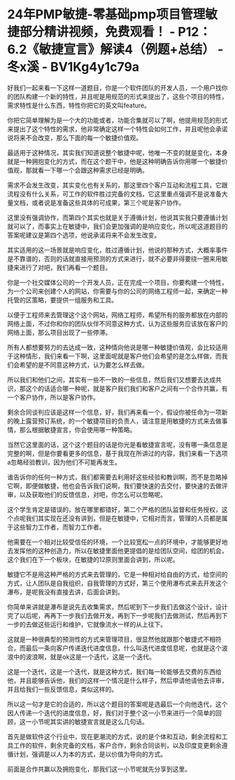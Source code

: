 # 24年PMP敏捷-零基础pmp项目管理敏捷部分精讲视频，免费观看！ - P12：6.2《敏捷宣言》解读4（例题+总结） - 冬x溪 - BV1Kg4y1c79a

好我们一起来看一下这样一道题目，你是一个软件团队的开发人员，一个用户找你的团队构建一个新的特性，并且呢是用规范的形式来提出了，这些个项目的特性，需求特性是什么东西，特性你把它的英文叫feature。

你把它简单理解为是一个大的功能或者，功能合集就可以了啊，他提用规范的形式来提出了这个特性的需求，他非常确定这样一个特性会如何工作，并且呢他会承诺说将来不会改变，那么下面的每一个敏捷价值观。

最适用于这种情况，其实我们知道说整个敏捷中呢，他唯一不变的就是变化，本身就是一种拥抱变化的方式，而在这个题干中，他是这种明确告诉你用哪一个敏捷价值观，那就看一下哪一个会跟这种需求已经是明确。

需求不会发生改变，其实变化也有关系的，那这里四个客户互动和流程工具，它跟流程没有什么关系，可工作的软件胜过完备的文档，它这里重点强调不是说准备大量文档，或者说是准备这些具体的可成果，第三个呢是客户协作。

这里没有强调协作，而第四个其实也就是关于遵循计划，他说其实我只要遵循计划就可以了，而事实上在敏捷中，我们会更加强调的是响应变化，所以呢这道题目的答案呢建议是第四个选项，他说承诺将来不会发生改变。

其实适用的这一场景就是响应变化，胜过遵循计划，他说的那种方式，大概率事件是不靠谱的，否则的话就直接用预测的方式来进行，就不必要非得要绕一圈来用敏捷来进行了对吧，我们再看一个题目。

你是一个社交媒体公司的一个开发人员，正在完成一个项目，你要构建一个特性，为一个公司来创建个人的网站，你需要与你的公司的网络工程师一起，来确定一种托管的区策略，要提供一组服务和工具。

以便于工程师来去管理这个这个网站，网络工程师，希望所有的服务都放在内部的网络上面，不过你和你的团队伙伴不同意这种方式，认为这些服务应该放在客户的网络上面，那么项目出现了一些停滞。

所有人都想要努力的去达成一致，这种情向他说是哪一种敏捷价值观，会比较适用于这种情形，我们来看一下啊，这里面呢就是客户他们会希望的是怎么样做，而我们会希望的是不同意这种方式，认为要怎么样去做。

所以我们和他们之间，其实有一些不一致的一些信息，然后我们又想要去达成共识，那这个的话适合哪一种呢，就是客户我们我们和客户之间有一个合作共赢，有一个客户协作，所以是客户协作。

剩余合同谈判应该是这样一个信息，好，我们再来看一个，假设你被任命为一项新的晚上露营预订系统，的一个敏捷项目的负责人，请注意是用敏捷的方式来去做事情，那么根据敏捷宣言，你会使用哪一种策略。

当然它这里面的话，这个这个题目的话是你光是看敏捷宣言呢，没有哪一条信息是完整的啊，但是你要看更多的信息，基于我现在所讲过的内容，我们来看一下选项a忽略经验教训，因为他们不可能再发生。

谁告诉你的任何一种方式，我们都需要去利用好这些经验和教训啊，而不是忽略掉它啊，即便做敏捷，他也会告诉我们说啊，我们要快速的去交付，要快速的去做评审，以及获取他们的反馈信息，对吧，你怎么可以忽略呢。

这个学生肯定是错误的，放在哪里都错好，第二个严格的团队监督和任务授权，这个点呢我们其实现在还没有讲到，但是在敏捷中，它相对而言，管理的人员都是属于这些智力工作者，而智力工作者。

他需要在一个相对比较受信任的环境，一个比较宽松一点的环境中，才能够更好地去发挥他的这种创造力，所以在敏捷里面他更提倡的是给团队空间，给团的机会，这个我们在下一个板块，在敏捷的12原则里面会讲到，所以呢。

敏捷它不是用这种严格的方式来去管理的，它是一种相对给自由的方式，给空间的方式，让人团队是自我组织，自我管理的方式好，第三个使用瀑布式来去开发这个瀑布，是呢我没有直接去讲，后面会讲到。

你简单来讲就是瀑布是说先去收集需求，然后呢到下一步我们去做这个设计，设计完了以后呢，再再下一步我们去做开发，再到下一步呢我们去做测试，然后再到下一步的去做这些运行和维护，它就像流水一样的从上往下。

这就是一种很典型的预测性的方式来管理项目，很显然他就跟那个敏捷式不相符合，而最后一条向客户传递迭代进度信息，什么叫迭代进度信息呢，也就是这个波浪中的波浪啊，就是ok这是一个迭代，这是一个迭代。

这是一个迭代，这是一个迭代，就是这种方式，我们每一轮能够去交费的东西给他，并且能够告诉他，我们的这样一个情况是什么样子，然后申请他请他去评审，并且给我们一些反馈信息，类似这样的。

所以这一句才是它的合适的，所以这个题目的答案呢是选最后一个向他迭代，这个因人传递一个迭代的进度信息，好，我们对于整个这一小节来进行一个简单的回顾，这一小节呢其实讲的敏捷宣言就是这么几句话。

首先是做软件这个行业中，现在更潮流的方式，说的是个体和互动，剩余流程和工具工作的软件，剩余完备的文档，客户合作，剩余合同谈判，以及印度变更剩余遵循计划，强调是以人为本的方式，是以价值为导向的方式。

前面是合作共赢以及拥抱变化，那我们这一小节呢就先分享到这里。